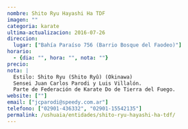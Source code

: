```yaml
---
nombre: Shito Ryu Hayashi Ha TDF
imagen: ""
categoria: karate
ultima-actualizacion: 2016-07-26
direccion: 
  lugar: ["Bahía Paraíso 756 (Barrio Bosque del Faodeo)"]
horario: 
  - {dia: "", hora: "", nota: ""}
precio: 
nota: | 
  Estilo: Shito Ryu (Shito Ryû) (Okinawa)
  Sensei Juan Carlos Parodi y Luis Villalón.
  Parte de Federación de Karate Do de Tierra del Fuego.
website: [""]
email: ["jcparodi@speedy.com.ar"]
telefono: ["02901-436332", "02901-15542135"]
permalink: /ushuaia/entidades/shito-ryu-hayashi-ha-tdf/
---
```

